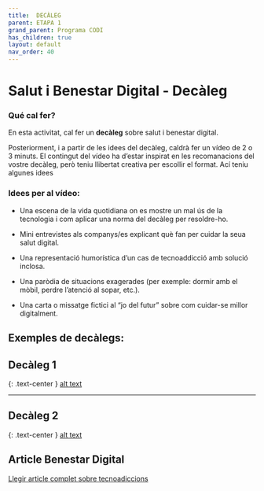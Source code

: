 ```yaml
---
title:  DECÀLEG
parent: ETAPA 1
grand_parent: Programa CODI
has_children: true
layout: default
nav_order: 40
---
```



# Salut i Benestar Digital - Decàleg


### Qué cal fer?

En esta activitat, cal fer un **decàleg** sobre salut i benestar digital.

Posteriorment, i a partir de les idees del decàleg, caldrà fer un vídeo de 2 o 3 minuts. El contingut del vídeo ha d’estar inspirat en les recomanacions del vostre decàleg, però teniu llibertat creativa per escollir el format. Ací teniu algunes idees


### Idees per al vídeo:

- Una escena de la vida quotidiana on es mostre un mal ús de la tecnologia i com aplicar una norma del decàleg per resoldre-ho.
- Mini entrevistes als companys/es explicant què fan per cuidar la seua salut digital.
- Una representació humorística d’un cas de tecnoaddicció amb solució inclosa.

- Una paròdia de situacions exagerades (per exemple: dormir amb el mòbil, perdre l’atenció al sopar, etc.).
- Una carta o missatge fictici al “jo del futur” sobre com cuidar-se millor digitalment.



## Exemples de decàlegs:


## Decàleg 1

{: .text-center }
[alt text](ETAPA1/imatges/decaleg1.png)

---
## Decàleg 2

{: .text-center }
[alt text](ETAPA1/imatges/decaleg2.jpeg)


## Article Benestar Digital


[Llegir article complet sobre tecnoadiccions](https://share.google/RvPJULecZx89wZXAD)



